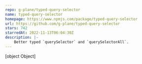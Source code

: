 ```yaml
---
repo: g-plane/typed-query-selector
name: typed-query-selector
homepage: https://www.npmjs.com/package/typed-query-selector
url: https://github.com/g-plane/typed-query-selector
stars: 742
starredAt: 2022-11-13T06:04:30Z
description: |-
    Better typed `querySelector` and `querySelectorAll`.
---
```


[object Object]
